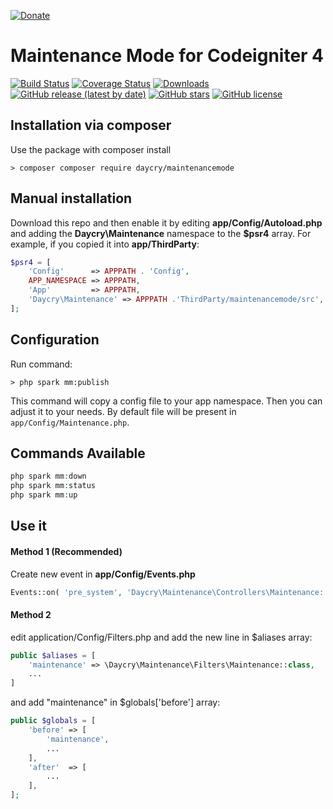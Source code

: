 [![Donate](https://img.shields.io/badge/Donate-PayPal-green.svg)](https://www.paypal.com/donate?business=SYC5XDT23UZ5G&no_recurring=0&item_name=Thank+you%21&currency_code=EUR)

# Maintenance Mode for Codeigniter 4


[![Build Status](https://github.com/daycry/maintenancemode/workflows/PHP%20Tests/badge.svg)](https://github.com/daycry/maintenancemode/actions?query=workflow%3A%22PHP+Tests%22)
[![Coverage Status](https://coveralls.io/repos/github/daycry/maintenancemode/badge.svg?branch=master)](https://coveralls.io/github/daycry/maintenancemode?branch=master)
[![Downloads](https://poser.pugx.org/daycry/maintenancemode/downloads)](https://packagist.org/packages/daycry/maintenancemode)
[![GitHub release (latest by date)](https://img.shields.io/github/v/release/daycry/maintenancemode)](https://packagist.org/packages/daycry/maintenancemode)
[![GitHub stars](https://img.shields.io/github/stars/daycry/maintenancemode)](https://packagist.org/packages/daycry/maintenancemode)
[![GitHub license](https://img.shields.io/github/license/daycry/maintenancemode)](https://github.com/daycry/maintenancemode/blob/master/LICENSE)

## Installation via composer

Use the package with composer install

	> composer composer require daycry/maintenancemode

## Manual installation

Download this repo and then enable it by editing **app/Config/Autoload.php** and adding the **Daycry\Maintenance**
namespace to the **$psr4** array. For example, if you copied it into **app/ThirdParty**:

```php
$psr4 = [
    'Config'      => APPPATH . 'Config',
    APP_NAMESPACE => APPPATH,
    'App'         => APPPATH,
    'Daycry\Maintenance' => APPPATH .'ThirdParty/maintenancemode/src',
];
```

## Configuration

Run command:

	> php spark mm:publish

This command will copy a config file to your app namespace.
Then you can adjust it to your needs. By default file will be present in `app/Config/Maintenance.php`.


## Commands Available

```php
php spark mm:down
php spark mm:status
php spark mm:up
```

## Use it

#### Method 1 (Recommended)
Create new event in **app/Config/Events.php**

```php
Events::on( 'pre_system', 'Daycry\Maintenance\Controllers\Maintenance::check' );
```

#### Method 2

edit application/Config/Filters.php and
add the new line in $aliases array:

```php
public $aliases = [
    'maintenance' => \Daycry\Maintenance\Filters\Maintenance::class,
    ...
]
```
and add "maintenance" in $globals['before'] array:
```php
public $globals = [
    'before' => [
        'maintenance',
        ...
    ],
    'after'  => [
        ...
    ],
];
```